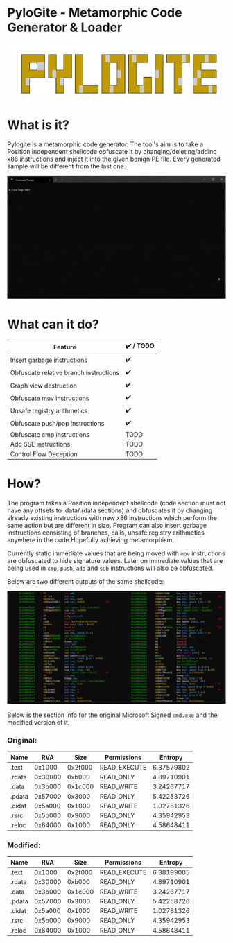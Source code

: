 # PyloGite - Metamorphic Code Generator &amp; Loader


![](png/pylogite.PNG)

# What is it?

Pylogite is a metamorphic code generator. The tool's aim is to take a Position independent shellcode obfuscate it by changing/deleting/adding x86 instructions and inject it into the given benign PE file. Every generated sample will be different from the last one.

![](png/pylogite.gif)

# What can it do?

| Feature  | :heavy_check_mark: / TODO |
| ------------- | ------------- |
| Insert garbage instructions  | :heavy_check_mark: |
| Obfuscate relative branch instructions  | :heavy_check_mark:  |
| Graph view destruction | :heavy_check_mark: |
| Obfuscate mov instructions  | :heavy_check_mark:  |
| Unsafe registry arithmetics | :heavy_check_mark: |
| Obfuscate push/pop instructions | :heavy_check_mark: |
| Obfuscate cmp instructions | TODO |
| Add SSE instructions | TODO |
| Control Flow Deception | TODO |

# How?

The program takes a Position independent shellcode (code section must not have any offsets to .data/.rdata sections) and obfuscates it by changing already existing instructions with new x86 instructions which perform the same action but are different in size. Program can also insert garbage instructions consisting of branches, calls, unsafe registry arithmetics anywhere in the code Hopefully achieving metamorphism.

Currently static immediate values that are being moved with `mov` instructions are obfuscated to hide signature values. Later on immediate values that are being used in `cmp`, `push`, `add` and `sub` instructions will also be obfuscated.

Below are two different outputs of the same shellcode:

![](png/pylogite_diff.PNG)

Below is the section info for the original Microsoft Signed `cmd.exe` and the modified version of it.

### Original:

| Name | RVA | Size | Permissions | Entropy |
| ------------- | ------------- | ------------- | ------------- | ------------- |
| .text | 0x1000 | 0x2f000 | READ_EXECUTE | 6.37579802 |
| .rdata | 0x30000 | 0xb000 | READ_ONLY | 4.89710901 |
| .data | 0x3b000 | 0x1c000 | READ_WRITE | 3.24267717 |
| .pdata | 0x57000 | 0x3000 | READ_ONLY | 5.42258726 |
| .didat | 0x5a000 | 0x1000 | READ_WRITE | 1.02781326 |
| .rsrc | 0x5b000 | 0x9000 | READ_ONLY | 4.35942953 |
| .reloc | 0x64000 | 0x1000 | READ_ONLY | 4.58648411 |

### Modified:

| Name | RVA | Size | Permissions | Entropy |
| ------------- | ------------- | ------------- | ------------- | ------------- |
| .text | 0x1000 | 0x2f000 | READ_EXECUTE | 6.38199005 |
| .rdata | 0x30000 | 0xb000 | READ_ONLY | 4.89710901 |
| .data | 0x3b000 | 0x1c000 | READ_WRITE | 3.24267717 |
| .pdata | 0x57000 | 0x3000 | READ_ONLY | 5.42258726 |
| .didat | 0x5a000 | 0x1000 | READ_WRITE | 1.02781326 |
| .rsrc | 0x5b000 | 0x9000 | READ_ONLY | 4.35942953 |
| .reloc | 0x64000 | 0x1000 | READ_ONLY | 4.58648411 |
